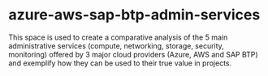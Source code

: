 # azure-aws-sap-btp-admin-services
This space is used to create a comparative analysis of the 5 main administrative services (compute, networking, storage, security, monitoring) offered by 3 major cloud providers (Azure, AWS and SAP BTP) and exemplify how they can be used to their true value in projects.
